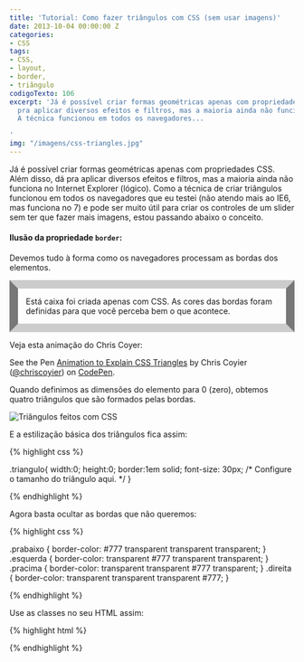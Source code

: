 ```yaml
---
title: 'Tutorial: Como fazer triângulos com CSS (sem usar imagens)'
date: 2013-10-04 00:00:00 Z
categories:
- CSS
tags:
- CSS,
- layout,
- border,
- triângulo
codigoTexto: 106
excerpt: 'Já é possível criar formas geométricas apenas com propriedades CSS... dá
  pra aplicar diversos efeitos e filtros, mas a maioria ainda não funciona no IE (lógico).
  A técnica funcionou em todos os navegadores...

'
img: "/imagens/css-triangles.jpg"
---
```


Já é possível criar formas geométricas apenas com propriedades CSS. Além disso, dá pra aplicar diversos efeitos e filtros, mas a maioria ainda não funciona no Internet Explorer (lógico). Como a técnica de criar triângulos funcionou em todos os navegadores que eu testei (não atendo mais ao IE6, mas funciona no 7) e pode ser muito útil para criar os controles de um slider sem ter que fazer mais imagens, estou passando abaixo o conceito.

#### Ilusão da propriedade `border`:

Devemos tudo à forma como os navegadores processam as bordas dos elementos.

<div class="wrapper" style="border:15px solid;border-color:#ccc #777;padding:1em;">Está caixa foi criada apenas com CSS. As cores das bordas foram definidas para que você perceba bem o que acontece.</div>

Veja esta animação do Chris Coyer:

<div class="wrapper">
    <p data-height="380" data-theme-id="1572" data-slug-hash="lotjh" data-default-tab="result" data-user="chriscoyier" class='codepen'>See the Pen <a href='http://codepen.io/chriscoyier/pen/lotjh/'>Animation to Explain CSS Triangles</a> by Chris Coyier (<a href='http://codepen.io/chriscoyier'>@chriscoyier</a>) on <a href='http://codepen.io'>CodePen</a>.</p>
    <script async src="//assets.codepen.io/assets/embed/ei.js"></script>
</div>

Quando definimos as dimensões do elemento para 0 (zero), obtemos quatro triângulos que são formados pelas bordas.

![Triângulos feitos com CSS](https://i.stack.imgur.com/cojBG.gif)

E a estilização básica dos triângulos fica assim:


{% highlight css %}

.triangulo{
   width:0;
   height:0;
   border:1em solid;
   font-size: 30px; /* Configure o tamanho do triângulo aqui. */
}

{% endhighlight %}


Agora basta ocultar as bordas que não queremos:


{% highlight css %}

.prabaixo { border-color: #777 transparent transparent transparent; }
.esquerda { border-color: transparent #777 transparent transparent; }
.pracima  { border-color: transparent transparent #777 transparent; }
.direita  { border-color: transparent transparent transparent #777; }

{% endhighlight %}


Use as classes no seu HTML assim:


{% highlight html %}

<div class="triangulo direita"></div>
<div class="triangulo esquerda"></div>
<div class="triangulo pracima"></div>
<div class="triangulo prabaixo"></div>

{% endhighlight %}
